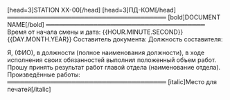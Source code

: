 [head=3]STATION XX-00[/head]
[head=3]ПД-КОМ[/head]
═════════════════════════════════════
[bold]DOCUMENT NAME[/bold]
═════════════════════════════════════
Время от начала смены и дата: {{HOUR.MINUTE.SECOND}} {{DAY.MONTH.YEAR}}
Составитель документа:
Должность составителя:

Я, (ФИО), в должности (полное наименования должности), в ходе исполнения своих обязанностей выполнил положенный объем работ. Прошу принять результат работ главой отдела (наименование отдела).
Произведённые работы:
═════════════════════════════════════
[italic]Место для печатей[/italic]
